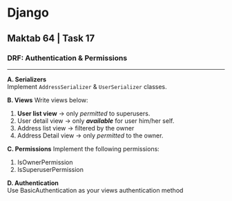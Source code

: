 # Django
## Maktab 64 | Task 17
### DRF: Authentication & Permissions

----
**A. Serializers**    
Implement `AddressSerializer` & `UserSerializer` classes.

**B. Views**
Write views below:
1. **User list view** -> only _permitted_ to superusers.
2. User detail view -> only **_available_** for user him/her self.
3. Address list view -> filtered by the owner
4. Address Detail view -> only _permitted_ to the owner.

**C. Permissions**
Implement the following permissions:
1. IsOwnerPermission
2. IsSuperuserPermission 

**D. Authentication**   
Use BasicAuthentication as your views authentication method